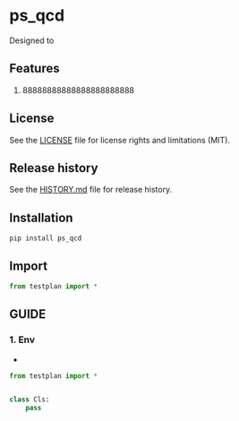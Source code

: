 # ps_qcd
Designed to 

## Features
1. 88888888888888888888888


## License
See the [LICENSE](LICENSE) file for license rights and limitations (MIT).


## Release history
See the [HISTORY.md](HISTORY.md) file for release history.


## Installation
```commandline
pip install ps_qcd
```

## Import

```python
from testplan import *
```


## GUIDE

### 1. Env
*

```python
from testplan import *


class Cls:
    pass
```
